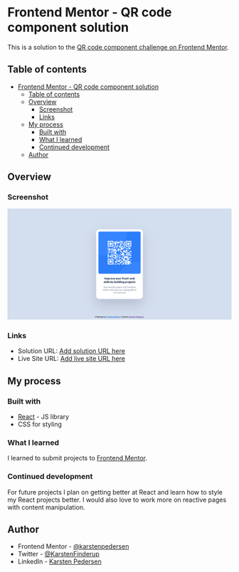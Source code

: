 # Frontend Mentor - QR code component solution

This is a solution to the [QR code component challenge on Frontend Mentor](https://www.frontendmentor.io/challenges/qr-code-component-iux_sIO_H).

## Table of contents

- [Frontend Mentor - QR code component solution](#frontend-mentor---qr-code-component-solution)
  - [Table of contents](#table-of-contents)
  - [Overview](#overview)
    - [Screenshot](#screenshot)
    - [Links](#links)
  - [My process](#my-process)
    - [Built with](#built-with)
    - [What I learned](#what-i-learned)
    - [Continued development](#continued-development)
  - [Author](#author)

## Overview

### Screenshot

![Solution on Desktop](solution-screenshot.png)

### Links

- Solution URL: [Add solution URL here](https://github.com/karstenpedersen/fm-qr-code-component)
- Live Site URL: [Add live site URL here](https://fm-qr-code-component-brown.vercel.app/)

## My process

### Built with

- [React](https://reactjs.org/) - JS library
- CSS for styling

### What I learned

I learned to submit projects to [Frontend Mentor](https://www.frontendmentor.io).

### Continued development

For future projects I plan on getting better at React and learn how to style my React projects better. I would also love to work more on reactive pages with content manipulation.

## Author

- Frontend Mentor - [@karstenpedersen](https://www.frontendmentor.io/profile/karstenpedersen)
- Twitter - [@KarstenFinderup](https://twitter.com/KarstenFinderup)
- LinkedIn - [Karsten Pedersen](https://www.linkedin.com/in/karsten-pedersen-864418246/)
